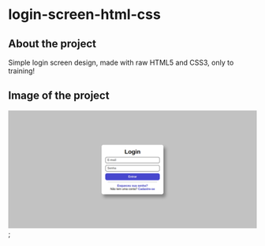 # login-screen-html-css

## About the project

Simple login screen design, made with raw HTML5 and CSS3, only to training!

## Image of the project

![web](https://github.com/Chumbinho1/login-screen-html-css/blob/main/assets/images/login-screen-html-css.png);
